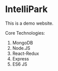 # IntelliPark

 This is a demo website.

 Core Technologies:
  1. MongoDB
  2. Node.JS
  3. React-Redux
  5. Express
  6. ES6 JS
 
